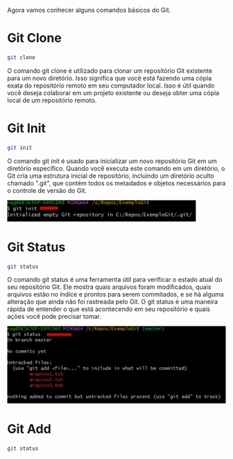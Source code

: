 Agora vamos conhecer alguns comandos básicos do Git.

# Git Clone
```bash
git clone
```
O comando git clone é utilizado para clonar um repositório Git existente para um novo diretório. Isso significa que você está fazendo uma cópia exata do repositório remoto em seu computador local. Isso é útil quando você deseja colaborar em um projeto existente ou deseja obter uma cópia local de um repositório remoto.

# Git Init
```bash
git init
```
O comando git init é usado para inicializar um novo repositório Git em um diretório específico. Quando você executa este comando em um diretório, o Git cria uma estrutura inicial de repositório, incluindo um diretório oculto chamado ".git", que contém todos os metadados e objetos necessários para o controle de versão do Git.

![image.png](/.attachments/image-cde375a9-d53b-4e3d-a335-ab95de6c78a0.png)

# Git Status
```bash
git status
```
      
O comando git status é uma ferramenta útil para verificar o estado atual do seu repositório Git. Ele mostra quais arquivos foram modificados, quais arquivos estão no índice e prontos para serem commitados, e se há alguma alteração que ainda não foi rastreada pelo Git. O git status é uma maneira rápida de entender o que está acontecendo em seu repositório e quais ações você pode precisar tomar.

![image.png](/.attachments/image-d6f1f0a3-91cb-4407-92ee-fb9a884f8f9a.png)

# Git Add
```bash
git status
```